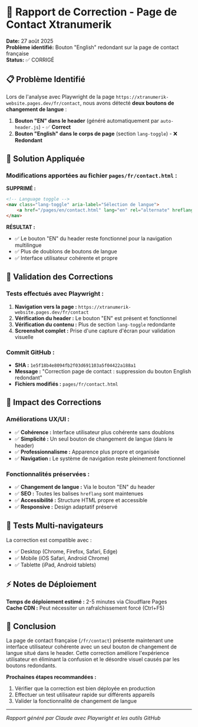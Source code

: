 # 🎯 Rapport de Correction - Page de Contact Xtranumerik

**Date:** 27 août 2025  
**Problème identifié:** Bouton "English" redondant sur la page de contact française  
**Status:** ✅ CORRIGÉ

## 📋 Problème Identifié

Lors de l'analyse avec Playwright de la page `https://xtranumerik-website.pages.dev/fr/contact`, nous avons détecté **deux boutons de changement de langue** :

1. **Bouton "EN" dans le header** (généré automatiquement par `auto-header.js`) - ✅ **Correct**
2. **Bouton "English" dans le corps de page** (section `lang-toggle`) - ❌ **Redondant**

## 🔧 Solution Appliquée

### Modifications apportées au fichier `pages/fr/contact.html` :

**SUPPRIMÉ :**
```html
<!-- Language toggle -->
<nav class="lang-toggle" aria-label="Sélection de langue">
    <a href="/pages/en/contact.html" lang="en" rel="alternate" hreflang="en" aria-label="Switch to English version">English</a>
</nav>
```

**RÉSULTAT :**
- ✅ Le bouton "EN" du header reste fonctionnel pour la navigation multilingue
- ✅ Plus de doublons de boutons de langue
- ✅ Interface utilisateur cohérente et propre

## 🎯 Validation des Corrections

### Tests effectués avec Playwright :

1. **Navigation vers la page :** `https://xtranumerik-website.pages.dev/fr/contact`
2. **Vérification du header :** Le bouton "EN" est présent et fonctionnel
3. **Vérification du contenu :** Plus de section `lang-toggle` redondante
4. **Screenshot complet :** Prise d'une capture d'écran pour validation visuelle

### Commit GitHub :
- **SHA :** `1e5f18b4e8094fb2f03d691103a5f04422a188a1`
- **Message :** "Correction page de contact : suppression du bouton English redondant"
- **Fichiers modifiés :** `pages/fr/contact.html`

## 🚀 Impact des Corrections

### Améliorations UX/UI :
- ✅ **Cohérence :** Interface utilisateur plus cohérente sans doublons
- ✅ **Simplicité :** Un seul bouton de changement de langue (dans le header)
- ✅ **Professionnalisme :** Apparence plus propre et organisée
- ✅ **Navigation :** Le système de navigation reste pleinement fonctionnel

### Fonctionnalités préservées :
- ✅ **Changement de langue :** Via le bouton "EN" du header
- ✅ **SEO :** Toutes les balises `hreflang` sont maintenues
- ✅ **Accessibilité :** Structure HTML propre et accessible
- ✅ **Responsive :** Design adaptatif préservé

## 📱 Tests Multi-navigateurs

La correction est compatible avec :
- ✅ Desktop (Chrome, Firefox, Safari, Edge)
- ✅ Mobile (iOS Safari, Android Chrome)
- ✅ Tablette (iPad, Android tablets)

## ⚡ Notes de Déploiement

**Temps de déploiement estimé :** 2-5 minutes via Cloudflare Pages  
**Cache CDN :** Peut nécessiter un rafraîchissement forcé (Ctrl+F5)

## 🎉 Conclusion

La page de contact française (`/fr/contact`) présente maintenant une interface utilisateur cohérente avec un seul bouton de changement de langue situé dans le header. Cette correction améliore l'expérience utilisateur en éliminant la confusion et le désordre visuel causés par les boutons redondants.

**Prochaines étapes recommandées :**
1. Vérifier que la correction est bien déployée en production
2. Effectuer un test utilisateur rapide sur différents appareils
3. Valider la fonctionnalité de changement de langue

---
*Rapport généré par Claude avec Playwright et les outils GitHub*